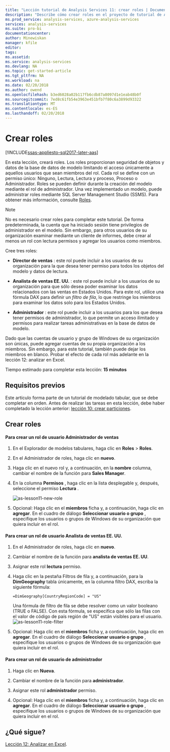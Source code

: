 ```yaml
---
title: "Lección tutorial de Analysis Services 11: crear roles | Documentos de Microsoft"
description: "Describe cómo crear roles en el proyecto de tutorial de Analysis Services."
ms.prod_service: analysis-services, azure-analysis-services
services: analysis-services
ms.suite: pro-bi
documentationcenter: 
author: Minewiskan
manager: kfile
editor: 
tags: 
ms.assetid: 
ms.service: analysis-services
ms.devlang: NA
ms.topic: get-started-article
ms.tgt_pltfrm: NA
ms.workload: na
ms.date: 02/20/2018
ms.author: owend
ms.openlocfilehash: b3ed6028a02b117fb6cdb87a8097d1e1eab48b0f
ms.sourcegitcommit: 7ed8c61fb54e3963e451bfb7f80c6a3899d93322
ms.translationtype: MT
ms.contentlocale: es-ES
ms.lasthandoff: 02/20/2018
---
```

# <a name="create-roles"></a>Crear roles

[!INCLUDE[ssas-appliesto-sql2017-later-aas](../../includes/ssas-appliesto-sql2017-later-aas.md)]

En esta lección, creará roles. Los roles proporcionan seguridad de objetos y datos de la base de datos de modelo limitando el acceso únicamente a aquellos usuarios que sean miembros del rol. Cada rol se define con un permiso único: Ninguno, Lectura, Lectura y proceso, Proceso o Administrador. Roles se pueden definir durante la creación del modelo mediante el rol de administrador. Una vez implementado un modelo, puede administrar roles mediante SQL Server Management Studio (SSMS). Para obtener más información, consulte [Roles](../tabular-models/roles-ssas-tabular.md).
  
> [!NOTE]  
> No es necesario crear roles para completar este tutorial. De forma predeterminada, la cuenta que ha iniciado sesión tiene privilegios de administrador en el modelo. Sin embargo, para otros usuarios de su organización examinar mediante un cliente de informes, debe crear al menos un rol con lectura permisos y agregar los usuarios como miembros.  
  
Cree tres roles:  
  
-   **Director de ventas** : este rol puede incluir a los usuarios de su organización para la que desea tener permiso para todos los objetos del modelo y datos de lectura.  
  
-   **Analista de ventas EE. UU.** : este rol puede incluir a los usuarios de su organización para que sólo desea poder examinar los datos relacionados con las ventas en Estados Unidos. Para este rol, utilice una fórmula DAX para definir un *filtro de fila*, lo que restringe los miembros para examinar los datos solo para los Estados Unidos.  
  
-   **Administrador** : este rol puede incluir a los usuarios para los que desea tener permisos de administrador, lo que permite un acceso ilimitado y permisos para realizar tareas administrativas en la base de datos de modelo.  
  
Dado que las cuentas de usuario y grupo de Windows de su organización son únicas, puede agregar cuentas de su propia organización a los miembros. Sin embargo, para este tutorial, también puede dejar los miembros en blanco. Probar el efecto de cada rol más adelante en la lección 12: analizar en Excel.  
  
Tiempo estimado para completar esta lección: **15 minutos**  
  
## <a name="prerequisites"></a>Requisitos previos  

Este artículo forma parte de un tutorial de modelado tabular, que se debe completar en orden. Antes de realizar las tareas en esta lección, debe haber completado la lección anterior: [lección 10: crear particiones](../tutorial-tabular-1400/as-lesson-10-create-partitions.md).  
  
## <a name="create-roles"></a>Crear roles  
  
#### <a name="to-create-a-sales-manager-user-role"></a>Para crear un rol de usuario Administrador de ventas  
  
1.  En el Explorador de modelos tabulares, haga clic en **Roles** > **Roles**.  
  
2.  En el Administrador de roles, haga clic en **nuevo**.  
  
3.  Haga clic en el nuevo rol y, a continuación, en la **nombre** columna, cambiar el nombre de la función para **Sales Manager**.  
  
4.  En la columna **Permisos** , haga clic en la lista desplegable y, después, seleccione el permiso **Lectura** . 

    ![as-lesson11-new-role](../tutorial-tabular-1400/media/as-lesson11-new-role.png) 
  
5.  Opcional: Haga clic en el **miembros** ficha y, a continuación, haga clic en **agregar**. En el cuadro de diálogo **Seleccionar usuario o grupo** , especifique los usuarios o grupos de Windows de su organización que quiera incluir en el rol.  
  
#### <a name="to-create-a-sales-analyst-us-user-role"></a>Para crear un rol de usuario Analista de ventas EE. UU.  
  
1.  En el Administrador de roles, haga clic en **nuevo**.    
  
2.  Cambiar el nombre de la función para **analista de ventas EE. UU**.  
  
3.  Asignar este rol **lectura** permiso.  
  
4.  Haga clic en la pestaña Filtros de fila y, a continuación, para la **DimGeography** tabla únicamente, en la columna filtro DAX, escriba la siguiente fórmula:  
  
    ```Administrator
    =DimGeography[CountryRegionCode] = "US" 
    ```
    
    Una fórmula de filtro de fila se debe resolver como un valor booleano (TRUE o FALSE). Con esta fórmula, se especifica que sólo las filas con el valor de código de país región de "US" están visibles para el usuario.  
    ![as-lesson11-role-filter](../tutorial-tabular-1400/media/as-lesson11-role-filter.png) 
  
6.  Opcional: Haga clic en el **miembros** ficha y, a continuación, haga clic en **agregar**. En el cuadro de diálogo **Seleccionar usuario o grupo** , especifique los usuarios o grupos de Windows de su organización que quiera incluir en el rol.  
  
#### <a name="to-create-an-administrator-user-role"></a>Para crear un rol de usuario de administrador  
  
1.  Haga clic en **Nueva**.  
  
2.  Cambiar el nombre de la función para **administrador**.  
  
3.  Asignar este rol **administrador** permiso.  
  
4.  Opcional: Haga clic en el **miembros** ficha y, a continuación, haga clic en **agregar**. En el cuadro de diálogo **Seleccionar usuario o grupo** , especifique los usuarios o grupos de Windows de su organización que quiera incluir en el rol. 
  
  
## <a name="whats-next"></a>¿Qué sigue?

[Lección 12: Analizar en Excel](../tutorial-tabular-1400/as-lesson-12-analyze-in-excel.md).

  
  
